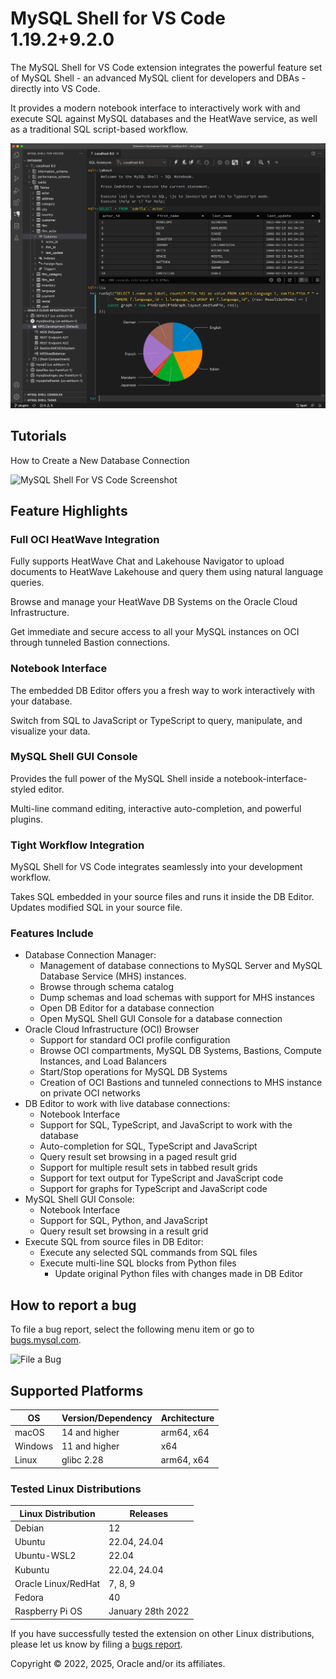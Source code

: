 # MySQL Shell for VS Code 1.19.2+9.2.0

The MySQL Shell for VS Code extension integrates the powerful feature set of MySQL Shell - an advanced MySQL client for developers and DBAs - directly into VS Code.

It provides a modern notebook interface to interactively work with and execute SQL against MySQL databases and the HeatWave service, as well as a traditional SQL script-based workflow.

![MySQL Shell For VS Code Screenshot](images/screenshots/MySQLShellForVSCodeMain.jpg)

## Tutorials

How to Create a New Database Connection

![MySQL Shell For VS Code Screenshot](images/screenshots/MySQLShellForVSCodeNewConnection.gif)

## Feature Highlights

### Full OCI HeatWave Integration

Fully supports HeatWave Chat and Lakehouse Navigator to upload documents to HeatWave Lakehouse and query them using natural language queries.

Browse and manage your HeatWave DB Systems on the Oracle Cloud Infrastructure.

Get immediate and secure access to all your MySQL instances on OCI through tunneled Bastion connections.

### Notebook Interface

The embedded DB Editor offers you a fresh way to work interactively with your database.

Switch from SQL to JavaScript or TypeScript to query, manipulate, and visualize your data.

### MySQL Shell GUI Console

Provides the full power of the MySQL Shell inside a notebook-interface-styled editor.

Multi-line command editing, interactive auto-completion, and powerful plugins.

### Tight Workflow Integration

MySQL Shell for VS Code integrates seamlessly into your development workflow.

Takes SQL embedded in your source files and runs it inside the DB Editor. Updates modified SQL in your source file.

### Features Include

- Database Connection Manager:
  - Management of database connections to MySQL Server and MySQL Database Service (MHS) instances.
  - Browse through schema catalog
  - Dump schemas and load schemas with support for MHS instances
  - Open DB Editor for a database connection
  - Open MySQL Shell GUI Console for a database connection
- Oracle Cloud Infrastructure (OCI) Browser
  - Support for standard OCI profile configuration
  - Browse OCI compartments, MySQL DB Systems, Bastions, Compute Instances, and Load Balancers
  - Start/Stop operations for MySQL DB Systems
  - Creation of OCI Bastions and tunneled connections to MHS instance on private OCI networks
- DB Editor to work with live database connections:
  - Notebook Interface
  - Support for SQL, TypeScript, and JavaScript to work with the database
  - Auto-completion for SQL, TypeScript and JavaScript
  - Query result set browsing in a paged result grid
  - Support for multiple result sets in tabbed result grids
  - Support for text output for TypeScript and JavaScript code
  - Support for graphs for TypeScript and JavaScript code
- MySQL Shell GUI Console:
  - Notebook Interface
  - Support for SQL, Python, and JavaScript
  - Query result set browsing in a result grid
- Execute SQL from source files in DB Editor:
  - Execute any selected SQL commands from SQL files
  - Execute multi-line SQL blocks from Python files
    - Update original Python files with changes made in DB Editor

## How to report a bug

To file a bug report, select the following menu item or go to [bugs.mysql.com](https://bugs.mysql.com/report.php?category=Shell%20VSCode%20Extension).

![File a Bug](images/screenshots/MySQLShellForVSCodeFileBug.gif)

## Supported Platforms

| OS      | Version/Dependency | Architecture |
|---------|--------------------|--------------|
| macOS   | 14 and higher      | arm64, x64   |
| Windows | 11 and higher      | x64          |
| Linux   | glibc 2.28         | arm64, x64   |

### Tested Linux Distributions

| Linux Distribution  | Releases          |
|---------------------|-------------------|
| Debian              | 12                |
| Ubuntu              | 22.04, 24.04      |
| Ubuntu-WSL2         | 22.04             |
| Kubuntu             | 22.04, 24.04      |
| Oracle Linux/RedHat | 7, 8, 9           |
| Fedora              | 40                |
| Raspberry Pi OS     | January 28th 2022 |

If you have successfully tested the extension on other Linux distributions, please let us know by filing a [bugs report](https://bugs.mysql.com/report.php?category=Shell%20VSCode%20Extension).

Copyright &copy; 2022, 2025, Oracle and/or its affiliates.
